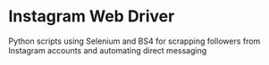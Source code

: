 # Instagram Web Driver

Python scripts using Selenium and BS4 for scrapping followers from Instagram accounts and automating direct messaging